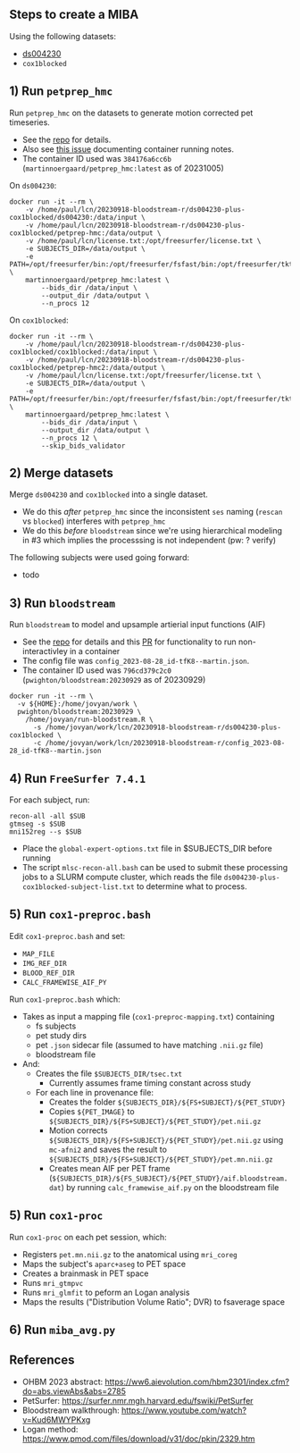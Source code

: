 ## Steps to create a MIBA

Using the following datasets:
  - [ds004230](https://openneuro.org/datasets/ds004230)
  - `cox1blocked`
  
## 1) Run `petprep_hmc`

Run `petprep_hmc` on the datasets to generate motion corrected pet timeseries.

- See the [repo](https://github.com/mnoergaard/petprep_hmc) for details.
- Also see [this issue](https://github.com/mnoergaard/petprep_hmc/issues/11) documenting container running notes. 
- The container ID used was `384176a6cc6b` (`martinnoergaard/petprep_hmc:latest` as of 20231005)

On `ds004230`:
```
docker run -it --rm \
    -v /home/paul/lcn/20230918-bloodstream-r/ds004230-plus-cox1blocked/ds004230:/data/input \
    -v /home/paul/lcn/20230918-bloodstream-r/ds004230-plus-cox1blocked/petprep-hmc:/data/output \
    -v /home/paul/lcn/license.txt:/opt/freesurfer/license.txt \
    -e SUBJECTS_DIR=/data/output \
    -e PATH=/opt/freesurfer/bin:/opt/freesurfer/fsfast/bin:/opt/freesurfer/tktools:/opt/fsl/bin:/opt/freesurfer/mni/bin:/opt/freesurfer/bin:/opt/fsl/bin:/usr/local/bin:/usr/local/sbin:/usr/local/bin:/usr/sbin:/usr/bin:/sbin:/bin:/usr/local/fsl/bin \
    martinnoergaard/petprep_hmc:latest \
        --bids_dir /data/input \
        --output_dir /data/output \
        --n_procs 12
```

On `cox1blocked`:
```
docker run -it --rm \
    -v /home/paul/lcn/20230918-bloodstream-r/ds004230-plus-cox1blocked/cox1blocked:/data/input \
    -v /home/paul/lcn/20230918-bloodstream-r/ds004230-plus-cox1blocked/petprep-hmc2:/data/output \
    -v /home/paul/lcn/license.txt:/opt/freesurfer/license.txt \
    -e SUBJECTS_DIR=/data/output \
    -e PATH=/opt/freesurfer/bin:/opt/freesurfer/fsfast/bin:/opt/freesurfer/tktools:/opt/fsl/bin:/opt/freesurfer/mni/bin:/opt/freesurfer/bin:/opt/fsl/bin:/usr/local/bin:/usr/local/sbin:/usr/local/bin:/usr/sbin:/usr/bin:/sbin:/bin:/usr/local/fsl/bin \
    martinnoergaard/petprep_hmc:latest \
        --bids_dir /data/input \
        --output_dir /data/output \
        --n_procs 12 \
        --skip_bids_validator
```

## 2) Merge datasets

Merge `ds004230` and `cox1blocked` into a single dataset.

- We do this *after* `petprep_hmc` since the inconsistent `ses` naming (`rescan` vs `blocked`) interferes with `petprep_hmc`
- We do this *before* `bloodstream` since we're using hierarchical modeling in #3 which implies the processsing is not independent (pw: ? verify) 

The following subjects were used going forward:

- todo

## 3) Run `bloodstream` 

Run `bloodstream` to model and upsample artierial input functions (AIF)

- See the [repo](https://github.com/mathesong/bloodstream) for details and this [PR](https://github.com/mathesong/bloodstream/pull/11) for functionality to run non-interactivley in a container
- The config file was `config_2023-08-28_id-tfK8--martin.json`.
- The container ID used was `796cd379c2c0` (`pwighton/bloodstream:20230929` as of 20230929)

```  
docker run -it --rm \
  -v ${HOME}:/home/jovyan/work \
  pwighton/bloodstream:20230929 \
    /home/jovyan/run-bloodstream.R \
      -s /home/jovyan/work/lcn/20230918-bloodstream-r/ds004230-plus-cox1blocked \
      -c /home/jovyan/work/lcn/20230918-bloodstream-r/config_2023-08-28_id-tfK8--martin.json
```

## 4) Run `FreeSurfer 7.4.1`

For each subject, run:
```
recon-all -all $SUB
gtmseg -s $SUB
mni152reg --s $SUB
```

- Place the `global-expert-options.txt` file in $SUBJECTS_DIR before running
- The script `mlsc-recon-all.bash` can be used to submit these processing jobs to a SLURM compute cluster, which reads the file `ds004230-plus-cox1blocked-subject-list.txt` to determine what to process.

## 5) Run `cox1-preproc.bash`

Edit `cox1-preproc.bash` and set:
- `MAP_FILE`
- `IMG_REF_DIR`
- `BLOOD_REF_DIR`
- `CALC_FRAMEWISE_AIF_PY`

Run `cox1-preproc.bash` which:

- Takes as input a mapping file (`cox1-preproc-mapping.txt`) containing
  - fs subjects
  - pet study dirs
  - pet `.json` sidecar file (assumed to have matching `.nii.gz` file)
  - bloodstream file
- And:
  - Creates the file `$SUBJECTS_DIR/tsec.txt`
    - Currently assumes frame timing constant across study
  - For each line in provenance file:
    - Creates the folder `${SUBJECTS_DIR}/${FS+SUBJECT}/${PET_STUDY}`
    - Copies `${PET_IMAGE}` to `${SUBJECTS_DIR}/${FS+SUBJECT}/${PET_STUDY}/pet.nii.gz`
    - Motion corrects `${SUBJECTS_DIR}/${FS+SUBJECT}/${PET_STUDY}/pet.nii.gz` using `mc-afni2` and saves the result to `${SUBJECTS_DIR}/${FS+SUBJECT}/${PET_STUDY}/pet.mn.nii.gz`
    - Creates mean AIF per PET frame (`${SUBJECTS_DIR}/${FS_SUBJECT}/${PET_STUDY}/aif.bloodstream.dat`) by running `calc_framewise_aif.py` on the bloodstream file
    
## 5) Run `cox1-proc`

Run `cox1-proc` on each pet session, which:
  - Registers `pet.mn.nii.gz` to the anatomical using `mri_coreg`
  - Maps the subject's `aparc+aseg` to PET space
  - Creates a brainmask in PET space
  - Runs `mri_gtmpvc`
  - Runs `mri_glmfit` to peform an Logan analysis
  - Maps the results ("Distribution Volume Ratio"; DVR) to fsaverage space

## 6) Run `miba_avg.py`



## References

- OHBM 2023 abstract: https://ww6.aievolution.com/hbm2301/index.cfm?do=abs.viewAbs&abs=2785
- PetSurfer: https://surfer.nmr.mgh.harvard.edu/fswiki/PetSurfer
- Bloodstream walkthrough: https://www.youtube.com/watch?v=Kud6MWYPKxg
- Logan method: https://www.pmod.com/files/download/v31/doc/pkin/2329.htm


